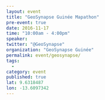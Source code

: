 ```yaml
---
layout: event
title: "GeoSynapse Guinée Mapathon"
pre-event: true
date: 2016-11-17
time: "10:00am - 4:00pm"
speaker: 
twitter: "@GeoSynapse"
organization: "GeoSynapse Guinée"
permalink: event/geosynapse/
tags: 
  - 
category: event
published: true
lat: 9.6318487
lon: -13.6097342
---
```





 
